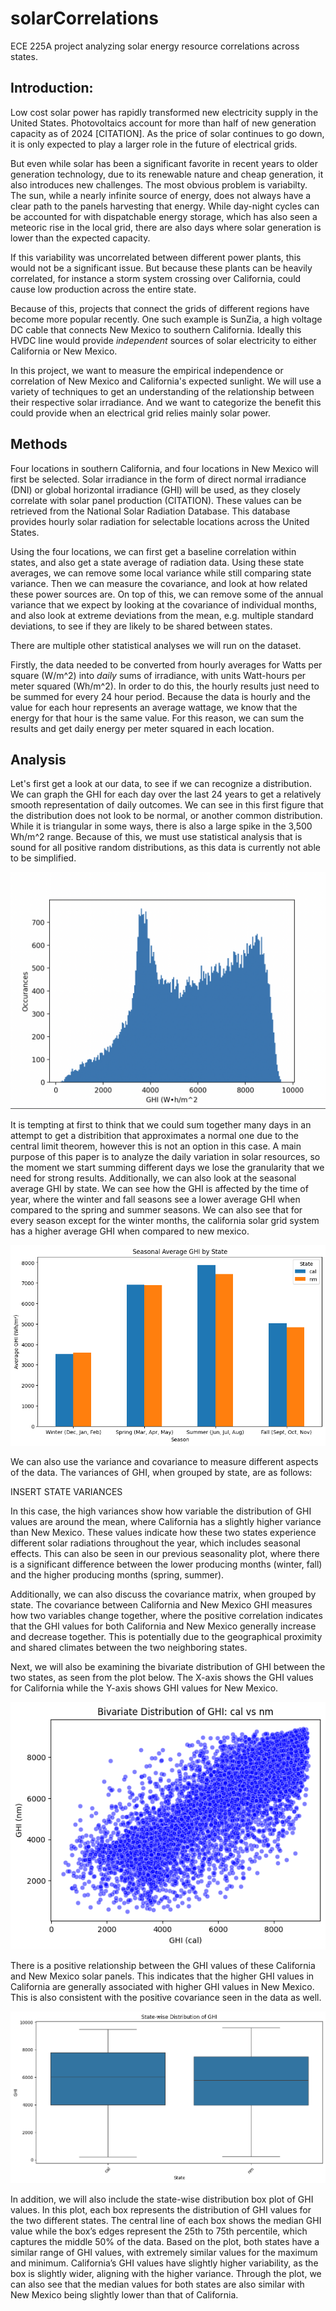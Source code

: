 # solarCorrelations
ECE 225A project analyzing solar energy resource correlations across states.

 ## Introduction:
Low cost solar power has rapidly transformed new electricity supply in the United States.
Photovoltaics account for more than half of new generation capacity as of 2024 [CITATION]. As the
price of solar continues to go down, it is only expected to play a larger role in the future of electrical grids.

But even while solar has been a significant favorite in recent years to older generation technology, due to its renewable
nature and cheap generation, it also introduces new challenges. The most obvious problem is variabilty. The sun, while
a nearly infinite source of energy, does not always have a clear path to the panels harvesting that energy. While day-night
cycles can be accounted for with dispatchable energy storage, which has also seen a meteoric rise in the local grid,
there are also days where solar generation is lower than the expected capacity.

If this variability was uncorrelated between different power plants, this would not be a significant issue.
But because these plants can be heavily correlated, for instance a storm system crossing over California, could
cause low production across the entire state.

Because of this, projects that connect the grids of different regions have become more popular recently. One such example is SunZia,
a high voltage DC cable that connects New Mexico to southern California. Ideally this HVDC line would provide *independent* sources of
solar electricity to either California or New Mexico.

In this project, we want to measure the empirical independence or correlation of New Mexico and California's expected sunlight.
We will use a variety of techniques to get an understanding of the relationship between their respective solar irradiance. And we want to
categorize the benefit this could provide when an electrical grid relies mainly solar power.

 ## Methods

Four locations in southern California, and four locations in New Mexico will first be selected. Solar irradiance in the form of
direct normal irradiance (DNI) or global horizontal irradiance (GHI) will be used, as they closely correlate with solar panel production
(CITATION). These values can be retrieved from the National Solar Radiation Database. This database provides hourly solar radiation for
selectable locations across the United States.

Using the four locations, we can first get a baseline correlation within states, and also get a state average of radiation data.
Using these state averages, we can remove some local variance while still comparing state variance. Then we can measure the covariance,
and look at how related these power sources are. On top of this, we can remove some of the annual variance that we expect by looking
at the covariance of individual months, and also look at extreme deviations from the mean, e.g. multiple standard deviations, to see if
they are likely to be shared between states.

There are multiple other statistical analyses we will run on the dataset.

Firstly, the data needed to be converted from hourly averages for Watts per square (W/m^2) into *daily* sums of irradiance, with units Watt-hours per meter squared (Wh/m^2). In order to do this,
the hourly results just need to be summed for every 24 hour period. Because the data is hourly and the value for each hour represents an
average wattage, we know that the energy for that hour is the same value. For this reason, we can sum the results and get daily energy
per meter squared in each location.

## Analysis

Let's first get a look at our data, to see if we can recognize a distribution. We can graph the GHI for each day over the last
24 years to get a relatively smooth representation of daily outcomes. We can see in this first figure that the distribution does
not look to be normal, or another common distribution. While it is triangular in some ways, there is also a large spike in the 3,500 Wh/m^2 range. Because of this, we must use statistical analysis that is sound for all positive random distributions, as this data is
currently not able to be simplified.


![Figure 1](images/GHI_all_days.png)

It is tempting at first to think that we could sum together many days in an attempt to get a distribition that approximates a normal one due to the central limit theorem, however this is not an option in this case. A main purpose of this paper is to analyze the daily variation in solar resources, so the moment we start summing different days we lose the granularity that we need for strong results.
Additionally, we can also look at the seasonal average GHI by state. We can see how the GHI is affected by the time of year, where the winter and fall seasons see a lower average GHI when compared to the spring and summer seasons. We can also see that for every season except for the winter months, the california solar grid system has a higher average GHI when compared to new mexico. 

![Figure 2](images/seasonal_plot.png)


We can also use the variance and covariance to measure different aspects of the data. The variances of GHI, when grouped by state,  are as follows:

INSERT STATE VARIANCES 

In this case, the high variances show how variable the distribution of GHI values are around the mean, where California has a slightly higher variance than New Mexico. These values indicate how these two states experience different solar radiations throughout the year, which includes seasonal effects. This can also be seen in our previous seasonality plot, where there is a significant difference between the lower producing months (winter, fall) and the higher producing months (spring, summer).

Additionally, we can also discuss the covariance matrix, when grouped by state. The covariance between California and New Mexico GHI measures how two variables change together, where the positive correlation indicates that the GHI values for both California and New Mexico generally increase and decrease together. This is potentially due to the geographical proximity and shared climates between the two neighboring states. 


Next, we will also be examining the bivariate distribution of GHI between the two states, as seen from the plot below. The X-axis shows the GHI values for California while the Y-axis shows GHI values for New Mexico.

![Figure 2](images/bivariate_plot.png)


There is a positive relationship between the GHI values of these California and New Mexico solar panels. This indicates that the higher GHI values in California are generally associated with higher GHI values in New Mexico. This is also consistent with the positive covariance seen in the data as well.

![Figure 2](images/boxplot.png)

In addition, we will also include the state-wise distribution box plot of GHI values. In this plot, each box represents the distribution of GHI values for the two different states. The central line of each box shows the median GHI value while the box’s edges represent the 25th to 75th percentile, which captures the middle 50% of the data. Based on the plot, both states have a similar range of GHI values, with extremely similar values for the maximum and minimum. California’s GHI values have slightly higher variability, as the box is slightly wider, aligning with the higher variance. Through the plot, we can also see that the median values for both states are also similar with New Mexico being slightly lower than that of California. 
